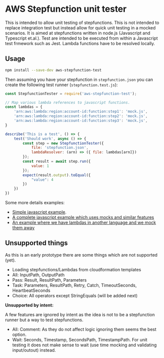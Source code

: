 # AWS Stepfunction unit tester

This is intended to allow unit testing of stepfunctions.
This is not intended to replace integration test but instead allow for quick unit testing in a mocked scenarios.
It is aimed at stepfunctions written in node.js (Javascript and Typescript et.al.). 
Test are intended to be executed from within a Javascript test frmework such as Jest.
Lambda functions have to be resolved locally.

## Usage

```bash
npm install --save-dev aws-stepfunction-test
```
Then assuming you have your stepfunction in `stepfunction.json` you can create the following test runner (`stepfunction.test.js`):
```javascript
const StepfunctionTester = require('aws-stepfunction-test');

// Map various lambda references to javascript functions.
const lambdas = {
    'arn:aws:lambda:region:account-id:function:step1': 'mock.js',
    'arn:aws:lambda:region:account-id:function:step2': 'mock.js',
    'arn:aws:lambda:region:account-id:function:step3': 'mock.js',
}

describe('This is a test', () => {
    test('Should work', async () => {
        const step = new StepfunctionTester({
            file: 'stepfunction.json', 
            lambdaResolver: (arn) => ({ file: lambdas[arn]})
        });
        const result = await step.run({
            value: 1
        }); 
        expect(result.output).toEqual({
            "value": 4
        })
    })
})
```

Some more details examples:

* [Simple javascript example](./examples/simple-javascript/stepfunction.test.js).
* [A complete javascript example which uses mocks and similar features](./examples/full-javascript/stepfunction.test.js)
* [An example where we have lambdas in another language and we mock them away](./examples/non-javascript/stepfunction.test.js)

## Unsupported things

As this is an early prototype there are some things which are not supported (yet).
 * Loading stepfunctions/Lambdas from cloudformation templates
 * All: InputPath, OutputPath 
 * Pass: Result, ResultPath, Parameters 
 * Task: Parameters, ResultPath, Retry, Catch, TimeoutSeconds, HeartbeatSeconds 
 * Choice: All operators except StringEquals (will be added next)

**Unsupported by intent:**

A few features are ignored by intent as the idea is not to be a stepfunction runner but a way to test stepfunctions.
 * All: Comment: As they do not affect logic ignoring them seems the best option.
 * Wait: Seconds, Timestamp, SecondsPath, TimestampPath. For unit testing it does not make sense to wait (use time mocking and validating input/outout) instead.
